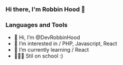 ### Hi there, I'm Robbin Hood 👋

### Languages and Tools

- 👋 Hi, I’m @DevRobbinHood
- 👀 I’m interested in / PHP, Javascript, React 
- 🌱 I’m currently learning / React
- 👨🏼‍💻 Stil on school :)
